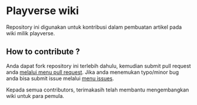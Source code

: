 # Playverse wiki

Repository ini digunakan untuk kontribusi dalam pembuatan artikel pada wiki milik playverse.

## How to contribute ?

Anda dapat fork repository ini terlebih dahulu, kemudian submit pull request anda [melalui menu pull request](https://github.com/play-verse/docs/pulls).
Jika anda menemukan typo/minor bug anda bisa submit issue melalui [menu issues](https://github.com/play-verse/docs/issues).

Kepada semua contributors, terimakasih telah membantu mengembangkan wiki untuk para pemula.
